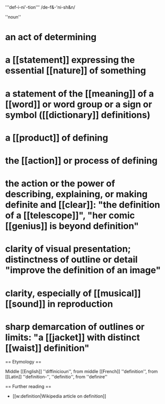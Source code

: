 '''def-i-ni'-tion'''     /de-f&-'ni-sh&n/

''noun''

# an act of determining
# a [[statement]] expressing the essential [[nature]] of something
# a statement of the [[meaning]] of a [[word]] or word group or a sign or symbol ([[dictionary]] definitions)
# a [[product]] of defining
# the [[action]] or process of defining
# the action or the power of describing, explaining, or making definite and [[clear]]: "the definition of a [[telescope]]", "her comic [[genius]] is beyond definition"
# clarity of visual presentation; distinctness of outline or detail "improve the definition of an image"
# clarity, especially of [[musical]] [[sound]] in reproduction
# sharp demarcation of outlines or limits: "a [[jacket]] with distinct [[waist]] definition"

== Etymology ==

Middle [[English]] ''diffinicioun'', from middle [[French]] ''definition'', from [[Latin]] ''definition-'', ''definitio'', from ''definire''

== Further reading ==

* [[w:definition|Wikipedia article on definition]]